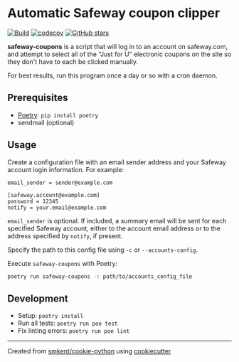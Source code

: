 # Automatic Safeway coupon clipper

[![Build](https://img.shields.io/github/checks-status/smkent/safeway-coupons/main?label=build)][gh-actions]
[![codecov](https://codecov.io/gh/smkent/safeway-coupons/branch/main/graph/badge.svg)][codecov]
[![GitHub stars](https://img.shields.io/github/stars/smkent/safeway-coupons?style=social)][repo]

**safeway-coupons** is a script that will log in to an account on safeway.com,
and attempt to select all of the "Just for U" electronic coupons on the site so
they don't have to each be clicked manually.

For best results, run this program once a day or so with a cron daemon.

## Prerequisites

* [Poetry][poetry]: `pip install poetry`
* sendmail (optional)

## Usage

Create a configuration file with an email sender address and your Safeway account
login information. For example:

```
email_sender = sender@example.com

[safeway.account@example.com]
password = 12345
notify = your.email@example.com
```

`email_sender` is optional. If included, a summary email will be sent for each
specified Safeway account, either to the account email address or to the
address specified by `notify`, if present.

Specify the path to this config file using `-c` or `--accounts-config`.

Execute `safeway-coupons` with Poetry:

```sh
poetry run safeway-coupons -c path/to/accounts_config_file
```

## Development

* Setup: `poetry install`
* Run all tests: `poetry run poe test`
* Fix linting errors: `poetry run poe lint`

---

Created from [smkent/cookie-python][cookie-python] using
[cookiecutter][cookiecutter]

[codecov]: https://codecov.io/gh/smkent/safeway-coupons
[cookie-python]: https://github.com/smkent/cookie-python
[cookiecutter]: https://github.com/cookiecutter/cookiecutter
[gh-actions]: https://github.com/smkent/safeway-coupons/actions?query=branch%3Amain
[poetry]: https://python-poetry.org/docs/#installation
[repo]: https://github.com/smkent/safeway-coupons
